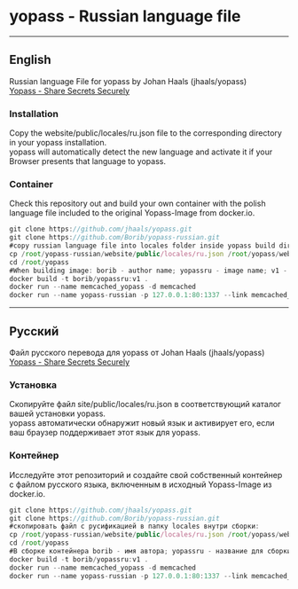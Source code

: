 # yopass - Russian language file
<hr style="border-width: 3px;">

## English
Russian language File for yopass by Johan Haals (jhaals/yopass)<br>
<a href="https://github.com/jhaals/yopass">Yopass - Share Secrets Securely</a>

### Installation
Copy the website/public/locales/ru.json file to the corresponding directory in your yopass installation.<br>
yopass will automatically detect the new language and activate it if your Browser presents that language to yopass.

### Container
Check this repository out and build your own container with the polish language file included to the original Yopass-Image from docker.io.
```javascript copy
git clone https://github.com/jhaals/yopass.git
git clone https://github.com/Borib/yopass-russian.git
#copy russian language file into locales folder inside yopass build directory:
cp /root/yopass-russian/website/public/locales/ru.json /root/yopass/website/public/locales/
cd /root/yopass
#When building image: borib - author name; yopassru - image name; v1 - version tag. Dot at the end means to search Dockerfile in current directory. Image and author name (borib/yopassru) must be entered in lower case.
docker build -t borib/yopassru:v1 .
docker run --name memcached_yopass -d memcached
docker run --name yopass-russian -p 127.0.0.1:80:1337 --link memcached_yopass:memcached -d borib/yopassru:v1 --memcached=memcached:11211
```
<hr style="border-width: 3px;">

## Русский
Файл русского перевода для yopass от Johan Haals (jhaals/yopass)<br>
<a href="https://github.com/jhaals/yopass">Yopass - Share Secrets Securely</a>

### Установка
Скопируйте файл site/public/locales/ru.json в соответствующий каталог вашей установки yopass.<br>
yopass автоматически обнаружит новый язык и активирует его, если ваш браузер поддерживает этот язык для yopass.

### Контейнер
Исследуйте этот репозиторий и создайте свой собственный контейнер с файлом русского языка, включенным в исходный Yopass-Image из docker.io.
```javascript copy
git clone https://github.com/jhaals/yopass.git
git clone https://github.com/Borib/yopass-russian.git
#скопировать файл с русификацией в папку locales внутри сборки:
cp /root/yopass-russian/website/public/locales/ru.json /root/yopass/website/public/locales/
cd /root/yopass
#В сборке контейнера borib - имя автора; yopassru - название для сборки; v1 - тег с указанием версии. Точка на конце указывает, что поиск Dockerfile выполняем в текущей директории. Имя образа (borib/yopassru) вводить только в нижнем регистре.
docker build -t borib/yopassru:v1 .
docker run --name memcached_yopass -d memcached
docker run --name yopass-russian -p 127.0.0.1:80:1337 --link memcached_yopass:memcached -d borib/yopassru:v1 --memcached=memcached:11211
```

